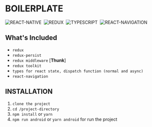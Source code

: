 # BOILERPLATE

![REACT-NATIVE](https://place-hold.it/80x33/433/fff?text=REACT&bold)&nbsp;
![REDUX](https://place-hold.it/80x33/506/fff?text=REDUX&bold)&nbsp;
![TYPESCRIPT](https://place-hold.it/130x33/104/fff?text=TYPESCRIPT&bold)&nbsp;
![REACT-NAVIGATION](https://place-hold.it/130x33/411/fff?text=STORYBOOK&bold)&nbsp;

## What's Included

- `redux`
- `redux-persist`
- `redux middleware` \[**Thunk**\]
- `redux toolkit`
- `types for react state, dispatch function (normal and async)`
- `react-navigation`

## INSTALLATION

1. `clone the project`
2. `cd /project-directory`
3. `npm install` or `yarn`
4. `npm run android` or `yarn android` for run the project
